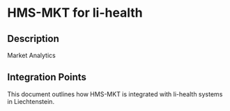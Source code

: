 # HMS-MKT for li-health

## Description

Market Analytics

## Integration Points

This document outlines how HMS-MKT is integrated with li-health systems in Liechtenstein.

